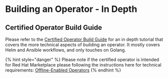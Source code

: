 # Building an Operator - In Depth

## Certified Operator Build Guide

Please refer to the [Certified Operator Build Guide](https://redhat-connect.gitbook.io/certified-operator-guide/) for an in depth tutorial that covers the more technical aspects of building an operator. It mostly covers Helm and Ansible workflows, and only touches on Golang.

{% hint style="danger" %}
Please note if the certified operator is intended for Red Hat Marketplace please following the instructions here for technical requirements: [Offline-Enabled Operators](https://redhat-connect.gitbook.io/certified-operator-guide/appendix/offline-enabled-operators)
{% endhint %}



